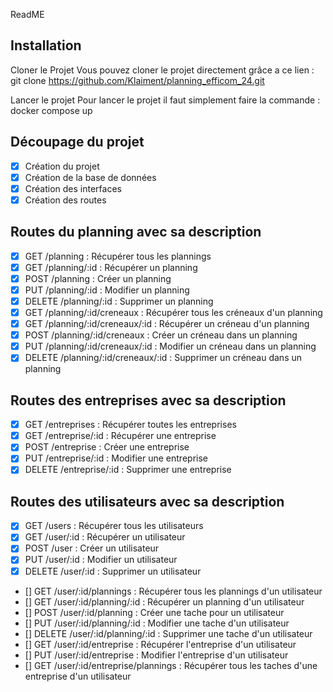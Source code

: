 ReadME

## Installation

Cloner le Projet
Vous pouvez cloner le projet directement grâce a ce lien : git clone https://github.com/Klaiment/planning_efficom_24.git

Lancer le projet
Pour lancer le projet il faut simplement faire la commande : docker compose up

## Découpage du projet
- [x] Création du projet
- [x] Création de la base de données
- [x] Création des interfaces
- [x] Création des routes

## Routes du planning avec sa description
- [x] GET /planning : Récupérer tous les plannings
- [x] GET /planning/:id : Récupérer un planning
- [x] POST /planning : Créer un planning
- [x] PUT /planning/:id : Modifier un planning
- [x] DELETE /planning/:id : Supprimer un planning
- [x] GET /planning/:id/creneaux : Récupérer tous les créneaux d'un planning
- [x] GET /planning/:id/creneaux/:id : Récupérer un créneau d'un planning
- [x] POST /planning/:id/creneaux : Créer un créneau dans un planning
- [x] PUT /planning/:id/creneaux/:id : Modifier un créneau dans un planning
- [x] DELETE /planning/:id/creneaux/:id : Supprimer un créneau dans un planning

## Routes des entreprises avec sa description
- [x] GET /entreprises : Récupérer toutes les entreprises
- [x] GET /entreprise/:id : Récupérer une entreprise
- [x] POST /entreprise : Créer une entreprise
- [x] PUT /entreprise/:id : Modifier une entreprise
- [x] DELETE /entreprise/:id : Supprimer une entreprise

## Routes des utilisateurs avec sa description
- [x] GET /users : Récupérer tous les utilisateurs
- [x] GET /user/:id : Récupérer un utilisateur
- [x] POST /user : Créer un utilisateur
- [x] PUT /user/:id : Modifier un utilisateur
- [x] DELETE /user/:id : Supprimer un utilisateur
- [] GET /user/:id/plannings : Récupérer tous les plannings d'un utilisateur
- [] GET /user/:id/planning/:id : Récupérer un planning d'un utilisateur
- [] POST /user/:id/planning : Créer une tache pour un utilisateur
- [] PUT /user/:id/planning/:id : Modifier une tache d'un utilisateur
- [] DELETE /user/:id/planning/:id : Supprimer une tache d'un utilisateur
- [] GET /user/:id/entreprise : Récupérer l'entreprise d'un utilisateur
- [] PUT /user/:id/entreprise : Modifier l'entreprise d'un utilisateur
- [] GET /user/:id/entreprise/plannings : Récupérer tous les taches d'une entreprise d'un utilisateur

